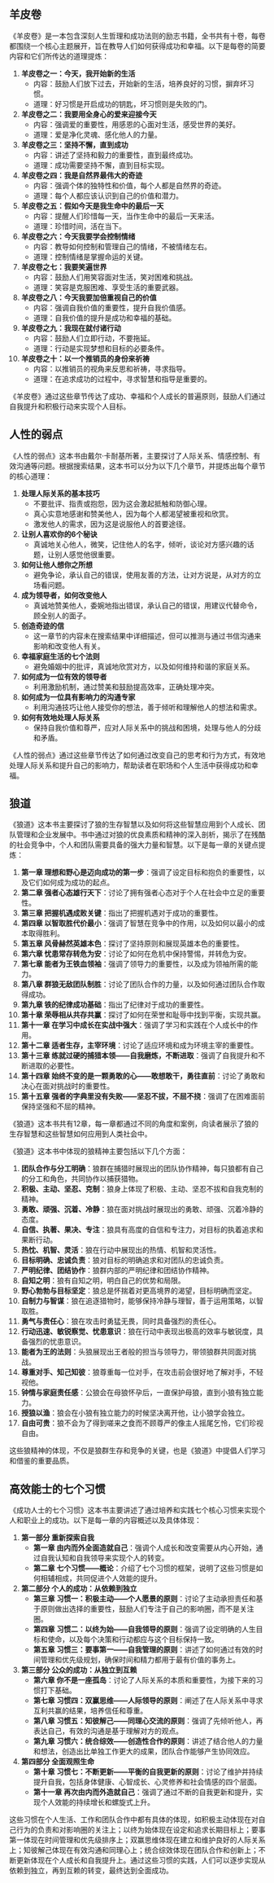 ## 羊皮卷

《羊皮卷》是一本包含深刻人生哲理和成功法则的励志书籍，全书共有十卷，每卷都围绕一个核心主题展开，旨在教导人们如何获得成功和幸福。以下是每卷的简要内容和它们所传达的道理提炼：

1. **羊皮卷之一：今天，我开始新的生活**
   - 内容：鼓励人们放下过去，开始新的生活，培养良好的习惯，摒弃坏习惯。
   - 道理：好习惯是开启成功的钥匙，坏习惯则是失败的门。
2. **羊皮卷之二：我要用全身心的爱来迎接今天**
   - 内容：强调爱的重要性，用感恩的心面对生活，感受世界的美好。
   - 道理：爱是净化灵魂、感化他人的力量。
3. **羊皮卷之三：坚持不懈，直到成功**
   - 内容：讲述了坚持和毅力的重要性，直到最终成功。
   - 道理：成功需要坚持不懈，直到目标实现。
4. **羊皮卷之四：我是自然界最伟大的奇迹**
   - 内容：强调个体的独特性和价值，每个人都是自然界的奇迹。
   - 道理：每个人都应该认识到自己的价值和潜力。
5. **羊皮卷之五：假如今天是我生命中的最后一天**
   - 内容：提醒人们珍惜每一天，当作生命中的最后一天来活。
   - 道理：珍惜时间，活在当下。
6. **羊皮卷之六：今天我要学会控制情绪**
   - 内容：教导如何控制和管理自己的情绪，不被情绪左右。
   - 道理：控制情绪是掌握命运的关键。
7. **羊皮卷之七：我要笑遍世界**
   - 内容：鼓励人们用笑容面对生活，笑对困难和挑战。
   - 道理：笑容是克服困难、享受生活的重要武器。
8. **羊皮卷之八：今天我要加倍重视自己的价值**
   - 内容：强调自我价值的重要性，提升自我价值感。
   - 道理：自我价值的提升是成功和幸福的基础。
9. **羊皮卷之九：我现在就付诸行动**
   - 内容：鼓励人们立即行动，不要拖延。
   - 道理：行动是实现梦想和目标的必要条件。
10. **羊皮卷之十：以一个推销员的身份来祈祷**
    - 内容：以推销员的视角来反思和祈祷，寻求指导。
    - 道理：在追求成功的过程中，寻求智慧和指导是重要的。

《羊皮卷》通过这些章节传达了成功、幸福和个人成长的普遍原则，鼓励人们通过自我提升和积极行动来实现个人目标。

## 人性的弱点

《人性的弱点》这本书由戴尔·卡耐基所著，主要探讨了人际关系、情感控制、有效沟通等问题。根据搜索结果，这本书可以分为以下几个章节，并提炼出每个章节的核心道理：

1. **处理人际关系的基本技巧**
   - 不要批评、指责或抱怨，因为这会激起抵触和防御心理。
   - 真心实意地感谢和赞美他人，因为每个人都渴望被重视和欣赏。
   - 激发他人的需求，因为这是说服他人的首要途径。
2. **让别人喜欢你的6个秘诀**
   - 真诚地关心他人，微笑，记住他人的名字，倾听，谈论对方感兴趣的话题，让别人感觉他很重要。
3. **如何让他人想你之所想**
   - 避免争论，承认自己的错误，使用友善的方法，让对方说是，从对方的立场看问题。
4. **成为领导者，如何改变他人**
   - 真诚地赞美他人，委婉地指出错误，承认自己的错误，用建议代替命令，顾全别人的面子。
5. **创造奇迹的信**
   - 这一章节的内容未在搜索结果中详细描述，但可以推测与通过书信沟通来影响和改变他人有关。
6. **幸福家庭生活的七个法则**
   - 避免婚姻中的批评，真诚地欣赏对方，以及如何维持和谐的家庭关系。
7. **如何成为一位有效的领导者**
   - 利用激励机制，通过赞美和鼓励提高效率，正确处理冲突。
8. **如何成为一位具有影响力的沟通专家**
   - 利用沟通技巧让他人接受你的想法，善于倾听和理解他人的想法和需求。
9. **如何有效地处理人际关系**
   - 保持自我价值和尊严，应对人际关系中的挑战和困境，处理与他人的分歧和矛盾。

《人性的弱点》通过这些章节传达了如何通过改变自己的思考和行为方式，有效地处理人际关系和提升自己的影响力，帮助读者在职场和个人生活中获得成功和幸福。

## 狼道

《狼道》这本书主要探讨了狼的生存智慧以及如何将这些智慧应用到个人成长、团队管理和企业发展中。书中通过对狼的优良素质和精神的深入剖析，揭示了在残酷的社会竞争中，个人和团队需要具备的强大力量和智慧。以下是每一章的关键点提炼：

1. **第一章 理想和野心是迈向成功的第一步**：强调了设定目标和抱负的重要性，以及它们如何成为成功的起点。
2. **第二章 强者心态雄行天下**：讨论了拥有强者心态对于个人在社会中立足的重要性。
3. **第三章 把握机遇成败关键**：指出了把握机遇对于成功的重要性。
4. **第四章 以智取胜代价最小**：强调了智慧在竞争中的作用，以及如何以最小的成本取得胜利。
5. **第五章 风骨赫然英雄本色**：探讨了坚持原则和展现英雄本色的重要性。
6. **第六章 忧患常存转危为安**：讨论了如何在危机中保持警惕，并转危为安。
7. **第七章 能者为王铁血领袖**：强调了领导力的重要性，以及成为领袖所需的能力。
8. **第八章 群狼无敌团队制胜**：讨论了团队合作的力量，以及如何通过团队合作取得成功。
9. **第九章 铁的纪律成功基础**：指出了纪律对于成功的重要性。
10. **第十章 荣辱相从共存共赢**：探讨了如何在荣誉和耻辱中找到平衡，实现共赢。
11. **第十一章 在学习中成长在实战中强大**：强调了学习和实践在个人成长中的作用。
12. **第十二章 适者生存，主宰环境**：讨论了适应环境和成为环境主宰的重要性。
13. **第十三章 练就过硬的捕猎本领——自我磨炼，不断进取**：强调了自我提升和不断进取的必要性。
14. **第十四章 始终不变的是一颗勇敢的心——敢想敢干，勇往直前**：讨论了勇敢和决心在面对挑战时的重要性。
15. **第十五章 强者的字典里没有失败——坚忍不拔，不屈不挠**：强调了在困难面前保持坚强和不屈的精神。

《狼道》这本书共有12章，每一章都通过不同的角度和案例，向读者展示了狼的生存智慧和这些智慧如何应用到人类社会中。





《狼道》这本书中体现的狼精神主要包括以下几个方面：

1. **团队合作与分工明确**：狼群在捕猎时展现出的团队协作精神，每只狼都有自己的分工和角色，共同协作以捕获猎物。
2. **积极、主动、坚忍、克制**：狼身上体现了积极、主动、坚忍不拔和自我克制的精神。
3. **勇敢、顽强、沉着、冷静**：狼在面对挑战时展现出的勇敢、顽强、沉着冷静的态度。
4. **自信、执著、果决、专注**：狼具有高度的自信和专注力，对目标的执着追求和果断行动。
5. **热忱、机智、灵活**：狼在行动中展现出的热情、机智和灵活性。
6. **目标明确、忠诚负责**：狼对目标的明确追求和对团队的忠诚负责。
7. **严明纪律、团结协作**：狼群内部的严明纪律和团结协作精神。
8. **自知之明**：狼有自知之明，明白自己的优势和局限。
9. **野心勃勃与目标坚定**：狼总是怀揣着对更高境界的渴望，目标明确而坚定。
10. **自制力与智谋**：狼在追逐猎物时，能够保持冷静与理智，善于运用策略，以智取胜。
11. **勇气与责任心**：狼在攻击时勇猛无畏，同时具备强烈的责任心。
12. **行动迅速、敏锐察觉、忧患意识**：狼在行动中表现出极高的效率与敏锐度，具备强烈的忧患意识。
13. **能者为王的法则**：头狼展现出王者般的担当与领导力，带领狼群共同面对挑战。
14. **尊重对手、知己知彼**：狼尊重每一位对手，在攻击前会很好地了解对手，不轻视他。
15. **钟情与家庭责任感**：公狼会在母狼怀孕后，一直保护母狼，直到小狼有独立能力。
16. **授狼以渔**：狼会在小狼有独立能力的时候坚决离开他，让小狼学会独立。
17. **自由可贵**：狼不会为了得到嗟来之食而不顾尊严的像主人摇尾乞怜，它们珍视自由。

这些狼精神的体现，不仅是狼群生存和竞争的关键，也是《狼道》中提倡人们学习和借鉴的重要品质。

## 高效能士的七个习惯

《成功人士的七个习惯》这本书主要讲述了通过培养和实践七个核心习惯来实现个人和职业上的成功。以下是每一章的内容概述以及具体体现：

1. **第一部分 重新探索自我**
   - **第一章 由内而外全面造就自己**：强调个人成长和改变需要从内心开始，通过自我认知和自我领导来实现个人的转变。
   - **第二章 七个习惯——概论**：介绍了七个习惯的框架，说明了这些习惯是如何相辅相成，共同促进个人效能的提升。
2. **第二部分 个人的成功：从依赖到独立**
   - **第三章 习惯一：积极主动——个人愿景的原则**：讨论了主动承担责任和基于原则做出选择的重要性，鼓励人们专注于自己的影响圈，而不是关注圈。
   - **第四章 习惯二：以终为始——自我领导的原则**：强调了设定明确的人生目标和使命，以及每个决策和行动都应与这个目标保持一致。
   - **第五章 习惯三：要事第一——自我管理的原则**：讲述了如何通过有效的时间管理和优先级规划，确保时间和精力都用于最有价值的事务上。
3. **第三部分 公众的成功：从独立到互赖**
   - **第六章 你不是一座孤岛**：讨论了人际关系的本质和重要性，为接下来的习惯打下基础。
   - **第七章 习惯四：双赢思维——人际领导的原则**：阐述了在人际关系中寻求互利共赢的结果，培养信任和尊重。
   - **第八章 习惯五：知彼解己——同理心交流的原则**：强调了先倾听他人，再表达自己，有效的沟通是基于理解对方的观点。
   - **第九章 习惯六：统合综效——创造性合作的原则**：讲述了结合他人的力量和想法，创造出比单独工作更大的成果，团队合作能够产生协同效应。
4. **第四部分 全面观照生命**
   - **第十章 习惯七：不断更新——平衡的自我更新的原则**：讨论了维护并持续提升自我，包括身体健康、心智成长、心灵修养和社会情感的四个层面。
   - **第十一章 再次由内而外造就自己**：强调了通过不断的自我更新和提升，实现个人效能的持续增长和螺旋式上升。

这些习惯在个人生活、工作和团队合作中都有具体的体现，如积极主动体现在对自己行为的负责和对影响圈的关注上；以终为始体现在设定和追求长期目标上；要事第一体现在时间管理和优先级排序上；双赢思维体现在建立和维护良好的人际关系上；知彼解己体现在有效沟通和同理心上；统合综效体现在团队合作和创新上；不断更新体现在个人成长和自我提升上。通过这些习惯的实践，人们可以逐步实现从依赖到独立，再到互赖的转变，最终达到全面成功。